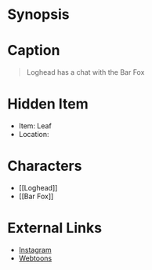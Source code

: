 # Synopsis


# Caption
> Loghead has a chat with the Bar Fox

# Hidden Item
* Item: Leaf
* Location: <spoiler></spoiler>

# Characters
* [[Loghead]]
* [[Bar Fox]]

# External Links
* [Instagram](https://www.instagram.com/p/CJ9n6DajwyN/?igshid=YmMyMTA2M2Y=)
* [Webtoons](https://www.webtoons.com/en/challenge/twistwood-tales/70-bar-talk-/viewer?title_no=344740&episode_no=76)